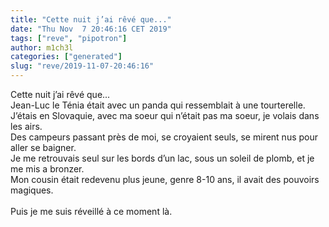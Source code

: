 ```yaml
---
title: "Cette nuit j’ai rêvé que..."
date: "Thu Nov  7 20:46:16 CET 2019"
tags: ["reve", "pipotron"]
author: m1ch3l
categories: ["generated"]
slug: "reve/2019-11-07-20:46:16"
---
```


Cette nuit j’ai rêvé que...<br>
Jean-Luc le Ténia était avec un panda qui ressemblait à une tourterelle.<br>
J’étais en Slovaquie, avec ma soeur qui n’était pas ma soeur, je volais dans les airs.<br>
Des campeurs passant près de moi, se croyaient seuls, se mirent nus pour aller se baigner.<br>
Je me retrouvais seul sur les bords d’un lac, sous un soleil de plomb, et je me mis a bronzer.<br>
Mon cousin était redevenu plus jeune, genre 8-10 ans, il avait des pouvoirs magiques.<br>
<br>
Puis je me suis réveillé à ce moment là.<br>
<br>

